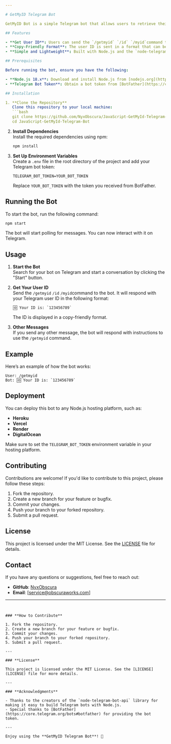 ```yaml
---

# GetMyID Telegram Bot

GetMyID Bot is a simple Telegram bot that allows users to retrieve their Telegram user ID by sending the `/getmyid` command. The bot responds with the user's ID in a copy-friendly format.

## Features

- **Get User ID**: Users can send the `/getmyid` `/id` `/myid`command to receive their Telegram user ID.
- **Copy-Friendly Format**: The user ID is sent in a format that can be easily copied.
- **Simple and Lightweight**: Built with Node.js and the `node-telegram-bot-api` library.

## Prerequisites

Before running the bot, ensure you have the following:

- **Node.js 18.x**: Download and install Node.js from [nodejs.org](https://nodejs.org/).
- **Telegram Bot Token**: Obtain a bot token from [BotFather](https://core.telegram.org/bots#botfather) on Telegram.

## Installation

1. **Clone the Repository**  
   Clone this repository to your local machine:
   ```bash
   git clone https://github.com/NyxObscura/JavaScript-GetMyId-Telegram-Bot.git
   cd JavaScript-GetMyId-Telegram-Bot
   ```

2. **Install Dependencies**  
   Install the required dependencies using npm:
   ```bash
   npm install
   ```

3. **Set Up Environment Variables**  
   Create a `.env` file in the root directory of the project and add your Telegram bot token:
   ```
   TELEGRAM_BOT_TOKEN=YOUR_BOT_TOKEN
   ```
   Replace `YOUR_BOT_TOKEN` with the token you received from BotFather.

## Running the Bot

To start the bot, run the following command:
```bash
npm start
```

The bot will start polling for messages. You can now interact with it on Telegram.

## Usage

1. **Start the Bot**  
   Search for your bot on Telegram and start a conversation by clicking the "Start" button.

2. **Get Your User ID**  
   Send the `/getmyid` `/id` `/myid`command to the bot. It will respond with your Telegram user ID in the following format:
   ```
   🆔 Your ID is: `123456789`
   ```
   The ID is displayed in a copy-friendly format.

3. **Other Messages**  
   If you send any other message, the bot will respond with instructions to use the `/getmyid` command.

## Example

Here’s an example of how the bot works:

```
User: /getmyid
Bot: 🆔 Your ID is: `123456789`
```

## Deployment

You can deploy this bot to any Node.js hosting platform, such as:

- **Heroku**
- **Vercel**
- **Render**
- **DigitalOcean**

Make sure to set the `TELEGRAM_BOT_TOKEN` environment variable in your hosting platform.

## Contributing

Contributions are welcome! If you'd like to contribute to this project, please follow these steps:

1. Fork the repository.
2. Create a new branch for your feature or bugfix.
3. Commit your changes.
4. Push your branch to your forked repository.
5. Submit a pull request.

## License

This project is licensed under the MIT License. See the [LICENSE](LICENSE) file for details.

## Contact

If you have any questions or suggestions, feel free to reach out:

- **GitHub**: [NyxObscura](https://github.com/NyxObscura)
- **Email**: [service@obscuraworks.com]

---
```


### **How to Contribute**

1. Fork the repository.
2. Create a new branch for your feature or bugfix.
3. Commit your changes.
4. Push your branch to your forked repository.
5. Submit a pull request.

---

### **License**

This project is licensed under the MIT License. See the [LICENSE](LICENSE) file for more details.

---

### **Acknowledgments**

- Thanks to the creators of the `node-telegram-bot-api` library for making it easy to build Telegram bots with Node.js.
- Special thanks to [BotFather](https://core.telegram.org/bots#botfather) for providing the bot token.

---

Enjoy using the **GetMyID Telegram Bot**! 🚀
